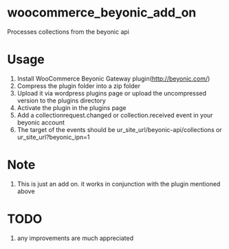 # woocommerce_beyonic_add_on
   Processes collections from the beyonic api
# Usage
1. Install WooCommerce Beyonic Gateway plugin(http://beyonic.com/)
2. Compress the plugin folder into a zip folder
3. Upload it via wordpress plugins page or upload the uncompressed version to the plugins directory
4. Activate the plugin in the plugins page
5. Add a collectionrequest.changed or collection.received event in your beyonic account
6. The target of the events should be ur_site_url/beyonic-api/collections or ur_site_url?beyonic_ipn=1

# Note
1. This is just an add on. it works in conjunction with the plugin mentioned above

# TODO
1. any improvements are much appreciated


